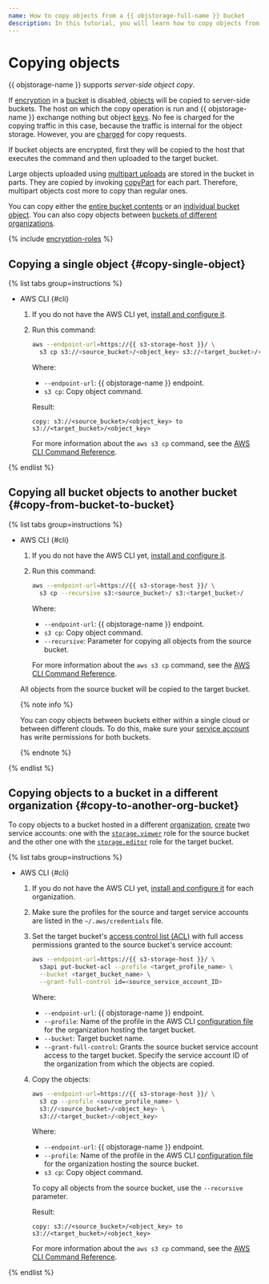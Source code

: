 ```yaml
---
name: How to copy objects from a {{ objstorage-full-name }} bucket
description: In this tutorial, you will learn how to copy objects from a bucket in {{ objstorage-full-name }}.
---
```


# Copying objects

{{ objstorage-name }} supports _server-side object copy_.

If [encryption](../../concepts/encryption.md) in a [bucket](../../concepts/bucket.md) is disabled, [objects](../../concepts/object.md) will be copied to server-side buckets. The host on which the copy operation is run and {{ objstorage-name }} exchange nothing but object [keys](../../concepts/object.md#key). No fee is charged for the copying traffic in this case, because the traffic is internal for the object storage. However, you are [charged](../../pricing.md#prices-operations) for copy requests.

If bucket objects are encrypted, first they will be copied to the host that executes the command and then uploaded to the target bucket.

Large objects uploaded using [multipart uploads](../../concepts/multipart.md) are stored in the bucket in parts. They are copied by invoking [copyPart](../../s3/api-ref/multipart/copypart.md) for each part. Therefore, multipart objects cost more to copy than regular ones.

You can copy either the [entire bucket contents](#copy-from-bucket-to-bucket) or an [individual bucket object](#copy-single-object). You can also copy objects between [buckets of different organizations](#copy-to-another-org-bucket).


{% include [encryption-roles](../../../_includes/storage/encryption-roles.md) %}


## Copying a single object {#copy-single-object}

{% list tabs group=instructions %}

- AWS CLI {#cli}

  1. If you do not have the AWS CLI yet, [install and configure it](../../tools/aws-cli.md).
  1. Run this command:

      ```bash
      aws --endpoint-url=https://{{ s3-storage-host }}/ \
        s3 cp s3://<source_bucket>/<object_key> s3://<target_bucket>/<object_key>
      ```

      Where:

      * `--endpoint-url`: {{ objstorage-name }} endpoint.
      * `s3 cp`: Copy object command.

      Result:

      ```text
      copy: s3://<source_bucket>/<object_key> to s3://<target_bucket>/<object_key>
      ```

      For more information about the `aws s3 cp` command, see the [AWS CLI Command Reference](https://awscli.amazonaws.com/v2/documentation/api/latest/reference/sns/publish.html).

{% endlist %}

## Copying all bucket objects to another bucket {#copy-from-bucket-to-bucket}

{% list tabs group=instructions %}

- AWS CLI {#cli}

  1. If you do not have the AWS CLI yet, [install and configure it](../../tools/aws-cli.md).
  1. Run this command:

      ```bash
      aws --endpoint-url=https://{{ s3-storage-host }}/ \
        s3 cp --recursive s3:<source_bucket>/ s3:<target_bucket>/
      ```

      Where:

      * `--endpoint-url`: {{ objstorage-name }} endpoint.
      * `s3 cp`: Copy object command.
      * `--recursive`: Parameter for copying all objects from the source bucket.

      For more information about the `aws s3 cp` command, see the [AWS CLI Command Reference](https://awscli.amazonaws.com/v2/documentation/api/latest/reference/sns/publish.html).

  All objects from the source bucket will be copied to the target bucket.

  {% note info %}

  You can copy objects between buckets either within a single cloud or between different clouds. To do this, make sure your [service account](../../../iam/concepts/users/service-accounts.md) has write permissions for both buckets.

  {% endnote %}


{% endlist %}

## Copying objects to a bucket in a different organization {#copy-to-another-org-bucket}

To copy objects to a bucket hosted in a different [organization](../../../overview/roles-and-resources.md), [create](../../../iam/operations/sa/create.md) two service accounts: one with the [`storage.viewer`](../../security/index.md#storage-viewer) role for the source bucket and the other one with the [`storage.editor`](../../security/index.md#storage-editor) role for the target bucket.

{% list tabs group=instructions %}

- AWS CLI {#cli}

  1. If you do not have the AWS CLI yet, [install and configure it](../../tools/aws-cli.md) for each organization.
  1. Make sure the profiles for the source and target service accounts are listed in the `~/.aws/credentials` file.
  1. Set the target bucket's [access control list (ACL)](../../concepts/acl.md) with full access permissions granted to the source bucket's service account:

      ```bash
      aws --endpoint-url=https://{{ s3-storage-host }}/ \
        s3api put-bucket-acl --profile <target_profile_name> \
        --bucket <target_bucket_name> \
        --grant-full-control id=<source_service_account_ID>
      ```

      Where:

      * `--endpoint-url`: {{ objstorage-name }} endpoint.
      * `--profile`: Name of the profile in the AWS CLI [configuration file](../../tools/aws-cli.md#config-files) for the organization hosting the target bucket.
      * `--bucket`: Target bucket name.
      * `--grant-full-control`: Grants the source bucket service account access to the target bucket. Specify the service account ID of the organization from which the objects are copied.

  1. Copy the objects:

      ```bash
      aws --endpoint-url=https://{{ s3-storage-host }}/ \
        s3 cp --profile <source_profile_name> \
        s3://<source_bucket>/<object_key> \
        s3://<target_bucket>/<object_key>
      ```

      Where:

      * `--endpoint-url`: {{ objstorage-name }} endpoint.
      * `--profile`: Name of the profile in the AWS CLI [configuration file](../../tools/aws-cli.md#config-files) for the organization hosting the source bucket.
      * `s3 cp`: Copy object command.

      To copy all objects from the source bucket, use the `--recursive` parameter.

      Result:

      ```text
      copy: s3://<source_bucket>/<object_key> to s3://<target_bucket>/<object_key>
      ```

      For more information about the `aws s3 cp` command, see the [AWS CLI Command Reference](https://awscli.amazonaws.com/v2/documentation/api/latest/reference/sns/publish.html).

{% endlist %}
